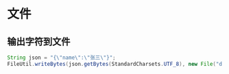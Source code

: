 # 文件

## 输出字符到文件

```java
String json = "{\"name\":\"张三\"}";
FileUtil.writeBytes(json.getBytes(StandardCharsets.UTF_8), new File("d:/out/a.json"));
```
